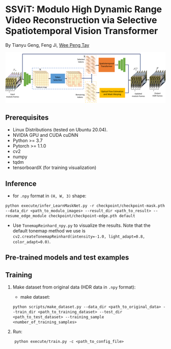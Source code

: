 # SSViT: Modulo High Dynamic Range Video Reconstruction via Selective Spatiotemporal Vision Transformer

By Tianyu Geng, Feng Ji, [Wee Peng Tay](https://github.com/wptay)

![](https://github.com/geng23366272/folded-HDR-video-reconstruction/blob/main/Structure_v2.png)


## Prerequisites

* Linux Distributions (tested on Ubuntu 20.04).
* NVIDIA GPU and CUDA cuDNN
* Python >= 3.7
* Pytorch >= 1.1.0
* cv2
* numpy
* tqdm
* tensorboardX (for training visualization)

## Inference

* for `.npy` format in `(H, W, 3)` shape:
```
python execute/infer_LearnMaskNet.py -r checkpoint/checkpoint-mask.pth --data_dir <path_to_modulo_images> --result_dir <path_to_result> --resume_edge_module checkpoint/checkpoint-edge.pth default
```

* Use `TonemapReinhard_npy.py` to visualize the results. Note that the default tonemap method we use is `cv2.createTonemapReinhard(intensity=-1.0, light_adapt=0.8, color_adapt=0.0)`.

## Pre-trained models and test examples



## Training 

1. Make dataset from original data (HDR data in `.npy` format):
    * make dataset:
    ```
    python scripts/make_dataset.py --data_dir <path_to_original_data> --train_dir <path_to_training_dataset> --test_dir <path_to_test_dataset> --training_sample <number_of_training_samples>
    ```

2. Run:
```
    python execute/train.py -c <path_to_config_file>
```


